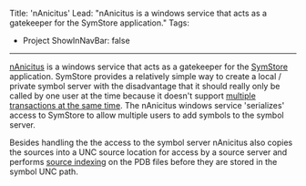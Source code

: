 Title: 'nAnicitus'
Lead: "nAnicitus is a windows service that acts as a gatekeeper for the SymStore application."
Tags:
  - Project
ShowInNavBar: false
---

[nAnicitus](https://github.com/pvandervelde/nAnicitus) is a windows service that acts as a gatekeeper for the [SymStore][symstore_msdn] application. SymStore provides a relatively simple way to create
a local / private symbol server with the disadvantage that it should really only be called by one user at the time because it doesn't support [multiple transactions at the same time][symstore_msdn_singletransaction].
The nAnicitus windows service 'serializes' access to SymStore to allow multiple users to add symbols to the symbol server.

Besides handling the the access to the symbol server nAnicitus also copies the sources into a UNC source location for access by a source server and performs [source indexing][sourceindexing_msdn] on the PDB files
before they are stored in the symbol UNC path.

[symstore_msdn]: https://msdn.microsoft.com/en-us/library/windows/hardware/ff558848(v=vs.85).aspx
[symstore_msdn_singletransaction]: https://msdn.microsoft.com/en-us/library/windows/hardware/ff558851(v=vs.85).aspx
[sourceindexing_msdn]: https://msdn.microsoft.com/en-us/library/windows/hardware/ff556898(v=vs.85).aspx
